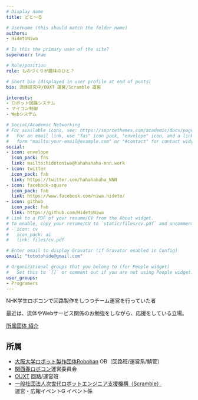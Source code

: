 ```yaml
---
# Display name
title: どと～る

# Username (this should match the folder name)
authors:
- HidetoNiwa

# Is this the primary user of the site?
superuser: true

# Role/position
role: ものづくりが趣味のひと？

# Short bio (displayed in user profile at end of posts)
bio: 流体研究中/OUXT 運営/Scramble 運営

interests:
- ロボット回路システム
- マイコン制御
- Webシステム

# Social/Academic Networking
# For available icons, see: https://sourcethemes.com/academic/docs/page-builder/#icons
#   For an email link, use "fas" icon pack, "envelope" icon, and a link in the
#   form "mailto:your-email@example.com" or "#contact" for contact widget.
social:
- icon: envelope
  icon_pack: fas
  link: mailto:hidetoniwa@hahahahaha-nnn.work
- icon: twitter
  icon_pack: fab
  link: https://twitter.com/hahahahaha_NNN
- icon: facebook-square
  icon_pack: fab
  link: https://www.facebook.com/niwa.hideto/
- icon: github
  icon_pack: fab
  link: https://github.com/HidetoNiwa
# Link to a PDF of your resume/CV from the About widget.
# To enable, copy your resume/CV to `static/files/cv.pdf` and uncomment the lines below.
# - icon: cv
#   icon_pack: ai
#   link: files/cv.pdf

# Enter email to display Gravatar (if Gravatar enabled in Config)
email: "tototohide@gmail.com"

# Organizational groups that you belong to (for People widget)
#   Set this to `[]` or comment out if you are not using People widget.
user_groups:
- Programers
---
```


NHK学生ロボコンで回路製作をしつつチーム運営を行っていた者

最近は、流体やWebサービス関係のお勉強をしながら、応援をしている立場。

[所属団体 紹介](https://www.hahahahaha-nnn.work/links/)

## 所属

- [大阪大学ロボット製作団体Robohan](https://www.robohan.net/) OB（回路班/運営系/鯖管）
- [関西春ロボコン](https://xn--tck4d2b0a0029dol2bn0r.com/)運営委員会
- [OUXT](https://www.ouxt.jp/) 回路/運営班
- [一般社団法人次世代ロボットエンジニア支援機構（Scramble）](https://www.scramble-robot.org/) <br>運営・広報イベントG イベント係
